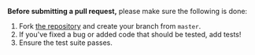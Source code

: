 **Before submitting a pull request,** please make sure the following is done:

1. Fork [the repository](https://github.com/xobotyi/beansclient) and create your branch from `master`.
2. If you've fixed a bug or added code that should be tested, add tests!
3. Ensure the test suite passes.
